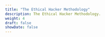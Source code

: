 ```yaml
---
title: "The Ethical Hacker Methodology"
description: The Ethical Hacker Methodology.
weight: 4
draft: false
showDate: false
---
```

